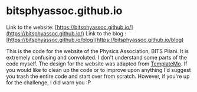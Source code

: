 # bitsphyassoc.github.io

Link to the website: [https://bitsphyassoc.github.io/](https://bitsphyassoc.github.io/)
Link to the blog : [https://bitsphyassoc.github.io/blog](https://bitsphyassoc.github.io/blog)

This is the code for the website of the Physics Association, BITS Pilani. It is extremely confusing and convoluted. I don't understand some parts of the code myself. The design for the website was adapted from [TemplateMo](https://www.free-css.com/free-css-templates/page267/sixteen-clothing). If you would like to clean up the code or to improve upon anything I'd suggest you trash the entire code and start over from scratch. However, if you're up for the challenge, I did warn you :P




